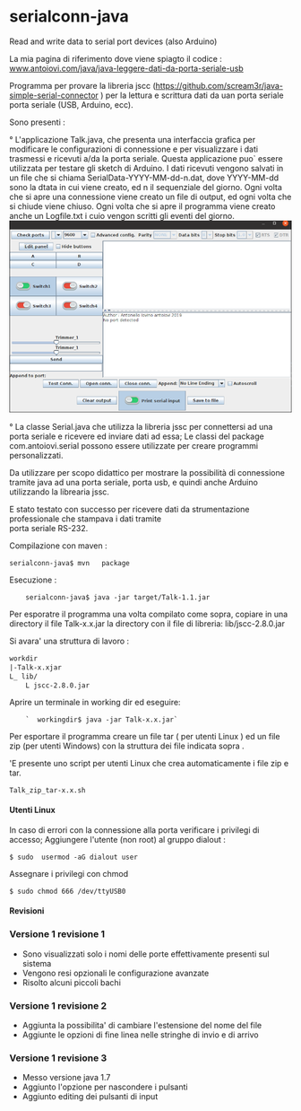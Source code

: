 # serialconn-java
Read and write data to serial port devices (also  Arduino)

La mia pagina di riferimento dove viene spiagto il codice :
  www.antoiovi.com/java/java-leggere-dati-da-porta-seriale-usb

 Programma per provare la libreria jscc (https://github.com/scream3r/java-simple-serial-connector ) per la lettura  e scrittura dati da uan porta seriale porta seriale (USB, Arduino, ecc).
 
 Sono presenti : 
    
  ° L'applicazione Talk.java, che presenta una interfaccia grafica per modificare 
  	le configurazioni di connessione e per visualizzare i dati trasmessi e ricevuti a/da 
  	la porta seriale. Questa applicazione puo` essere utilizzata per testare gli sketch di Arduino.
  	I dati ricevuti vengono salvati in un file che si chiama SerialData-YYYY-MM-dd-n.dat, dove YYYY-MM-dd
  	 sono  la dtata in cui viene creato, ed n il sequenziale del giorno.  Ogni volta che si apre una connessione 
  	 viene creato un file di output, ed ogni volta che si chiude viene chiuso. 
  	 Ogni volta che si apre il programma viene creato anche un Logfile.txt i cuio vengon scritti gli eventi del
  	  giorno.
 ![alt text]( https://github.com/antoiovi/serialconn-java/blob/master/Talk.png)
  
 ° La classe Serial.java che utilizza la libreria jssc per connettersi ad una porta seriale e ricevere ed 
 		 inviare  dati ad essa; Le classi del package com.antoiovi.serial possono essere utilizzate per  creare 
 		 programmi personalizzati.
 
 
 
 Da utilizzare per scopo didattico per mostrare la possibilità di connessione tramite java ad una 
 porta seriale, porta usb, e quindi anche Arduino utilizzando la librearia jssc.
 
 E stato testato con successo per ricevere dati da strumentazione professionale che stampava i dati tramite  
 porta seriale RS-232.
  
 
 Compilazione con maven   : 
 		
	serialconn-java$ mvn   package 
 		
 Esecuzione :
		
		
		serialconn-java$ java -jar target/Talk-1.1.jar 	

Per esporatre il programma una volta compilato come sopra, copiare in una directory il file Talk-x.x.jar la directory con il file di libreria: lib/jscc-2.8.0.jar

Si avara' una struttura di lavoro :

	workdir
	|-Talk-x.xjar
	L_ lib/
		L jscc-2.8.0.jar
				
Aprire un terminale in working dir ed eseguire:

 		`  workingdir$ java -jar Talk-x.x.jar`
			

Per esportare il programma creare un file tar ( per utenti Linux ) ed un file zip (per utenti Windows)
con la struttura dei file indicata sopra .


'E presente uno script per utenti Linux che crea automaticamente i file zip e tar.

	Talk_zip_tar-x.x.sh


#### Utenti Linux
  
 
 In caso di errori con la connessione alla porta verificare i privilegi di accesso;
 Aggiungere l'utente (non root)  al gruppo dialout :
	
	$ sudo  usermod -aG dialout user

  Assegnare i privilegi con chmod 
			
	$ sudo chmod 666 /dev/ttyUSB0
 
#### Revisioni

### Versione 1 revisione 1
 	
 
 * Sono visualizzati solo i nomi delle porte effettivamente presenti sul sistema
 * Vengono resi opzionali le configurazione avanzate
 * Risolto alcuni piccoli bachi
 
### Versione 1 revisione 2

 * Aggiunta la possibilita' di cambiare l'estensione del nome del file
 * Aggiunte le opzioni di fine linea nelle stringhe di invio e di arrivo
 
 ### Versione 1 revisione 3
 
 * Messo versione java 1.7
 * Aggiunto l'opzione per nascondere i pulsanti 
 * Aggiunto editing dei pulsanti di input

